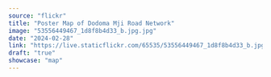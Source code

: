 ```yaml
---
source: "flickr"
title: "Poster Map of Dodoma Mji Road Network"
image: "53556449467_1d8f8b4d33_b.jpg.jpg"
date: "2024-02-28"
link: "https://live.staticflickr.com/65535/53556449467_1d8f8b4d33_b.jpg"
draft: "true"
showcase: "map"
---
```

